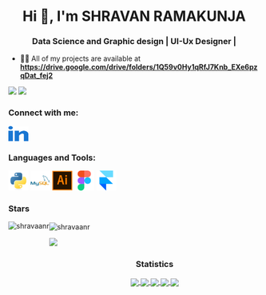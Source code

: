 <h1 align="center">Hi 👋, I'm SHRAVAN RAMAKUNJA</h1>
<h3 align="center">Data Science and Graphic design | UI-Ux Designer | </h3>


- 👨‍💻 All of my projects are available at **https://drive.google.com/drive/folders/1Q59v0Hy1qRfJ7Knb_EXe6pzqDat_fej2**

<div> <a href="https://www.linkedin.com/in/Shravan Ramakunja" target="_blank"><img src="https://img.shields.io/badge/LinkedIn-0077B5?style=for-the-badge&logo=linkedin&logoColor=white" target="_blank"></a>
<a href="https://github.com/shravaanr" target="_blank"><img src="https://img.shields.io/badge/GitHub-100000?style=for-the-badge&logo=github&logoColor=white" target="_blank"></a>
</div><h3 align="left">Connect with me:</h3>
<p align="left">
<a href="(https://www.linkedin.com/in/shravan-ramakunja-4b3a25291/)" target="blank"><img align="center" src="https://raw.githubusercontent.com/teamedwardforever/Readme-Generator/71f25dd8b98329b168142a6b782a107b75eab178/svg/Social/linked-in-alt.svg" alt="Shravan Ramakunja" height="30" width="40" /></a></p>

<h3 align="left">Languages and Tools:</h3>
<p align="left">
<img src="https://raw.githubusercontent.com/teamedwardforever/Readme-Generator/71f25dd8b98329b168142a6b782a107b75eab178/svg/Skills/Languages/python-original.svg" alt="Python" width="40" height="40"/>
<img src="https://raw.githubusercontent.com/teamedwardforever/Readme-Generator/71f25dd8b98329b168142a6b782a107b75eab178/svg/Skills/Database/mysql-original-wordmark.svg" alt="Mysql" width="40" height="40"/>
<img src="https://raw.githubusercontent.com/teamedwardforever/Readme-Generator/71f25dd8b98329b168142a6b782a107b75eab178/svg/Skills/Software/adobe_illustrator-icon%20(1).svg" alt="Adobe Illustrator" width="40" height="40"/>
<img src="https://raw.githubusercontent.com/teamedwardforever/Readme-Generator/71f25dd8b98329b168142a6b782a107b75eab178/svg/Skills/Software/figma-icon.svg" alt="Figma" width="40" height="40"/>
<img src="https://raw.githubusercontent.com/teamedwardforever/Readme-Generator/71f25dd8b98329b168142a6b782a107b75eab178/svg/Skills/Software/framer-icon.svg" alt="Framer" width="40" height="40"/>
</p>

<h3 align="left">Stars</h3>
<img align="left" height="180em" src="https://github-readme-stats.vercel.app/api/top-langs/?username=shravaanr&layout=compact&theme=" alt=shravaanr />

<p><img align="center" height="180em" src="https://github-readme-streak-stats.herokuapp.com/?user=shravaanr&theme=" alt="shravaanr" /></p>

<img src="https://user-images.githubusercontent.com/73097560/115834477-dbab4500-a447-11eb-908a-139a6edaec5c.gif"><h3 align="center">Statistics</h3>
<div align="center">
<a href="https://github.com/shravaanr">
<img align="center" src="http://github-profile-summary-cards.vercel.app/api/cards/stats?username=shravaanr&theme=2077" height="180em" />
<img align="center" src="http://github-profile-summary-cards.vercel.app/api/cards/most-commit-language?username=shravaanr&theme=2077" height="180em" />
<img align="center" src="http://github-profile-summary-cards.vercel.app/api/cards/repos-per-language?username=shravaanr&theme=2077" height="180em" />
<img align="center" src="http://github-profile-summary-cards.vercel.app/api/cards/productive-time?username=shravaanr&theme=2077" height="180em" />
<img align="center" src="http://github-profile-summary-cards.vercel.app/api/cards/profile-details?username=shravaanr&theme=2077" height="180em" />
</div>
